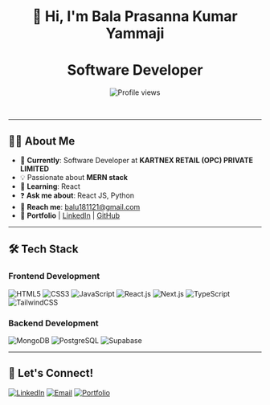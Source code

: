 <!-- Header -->
<h1 align="center">
  👋 Hi, I'm <strong>Bala Prasanna Kumar Yammaji</strong>
</h1>
<h1 align="center">Software Developer </h1>

<!-- Profile Views Counter -->
<p align="center">
  <img src="https://komarev.com/ghpvc/?username=Balu181121&label=Profile%20views&color=0e75b6&style=flat" alt="Profile views" />
</p>

<br/>

---

## 🧑‍💻 About Me

- 🚀 **Currently**: Software Developer at **KARTNEX RETAIL (OPC) PRIVATE LIMITED**
- 💡 Passionate about **MERN stack**
- 🌱 **Learning**: React 
- ❓ **Ask me about**: React JS, Python
- 📧 **Reach me**: [balu181121@gmail.com](mailto:balu181121@gmail.com)
- 🔗 **Portfolio** | [LinkedIn](https://linkedin.com/in/your-profile) | [GitHub](https://github.com/Balu181121)

---

## 🛠️ Tech Stack

### Frontend Development
![HTML5](https://img.shields.io/badge/HTML5-E34F26?style=for-the-badge&logo=html5&logoColor=white)
![CSS3](https://img.shields.io/badge/CSS3-1572B6?style=for-the-badge&logo=css3&logoColor=white)
![JavaScript](https://img.shields.io/badge/JavaScript-F7DF1E?style=for-the-badge&logo=javascript&logoColor=black)
![React.js](https://img.shields.io/badge/React-20232A?style=for-the-badge&logo=react&logoColor=61DAFB)
![Next.js](https://img.shields.io/badge/Next.js-000000?style=for-the-badge&logo=nextdotjs&logoColor=white)
![TypeScript](https://img.shields.io/badge/TypeScript-007ACC?style=for-the-badge&logo=typescript&logoColor=white)
![TailwindCSS](https://img.shields.io/badge/TailwindCSS-38B2AC?style=for-the-badge&logo=tailwind-css&logoColor=white)

### Backend Development
![MongoDB](https://img.shields.io/badge/MongoDB-4EA94B?style=for-the-badge&logo=mongodb&logoColor=white)
![PostgreSQL](https://img.shields.io/badge/PostgreSQL-316192?style=for-the-badge&logo=postgresql&logoColor=white)
![Supabase](https://img.shields.io/badge/Supabase-3ECF8E?style=for-the-badge&logo=supabase&logoColor=white)

---

## 🤝 Let's Connect!

[![LinkedIn](https://img.shields.io/badge/LinkedIn-0A66C2?style=for-the-badge&logo=linkedin&logoColor=white)](https://linkedin.com/in/bala-prasanna-kumar-yammaji-24b219222)
[![Email](https://img.shields.io/badge/Email-D14836?style=for-the-badge&logo=gmail&logoColor=white)](mailto:balu181121@gmail.com)
[![Portfolio](https://img.shields.io/badge/Portfolio-FF5722?style=for-the-badge&logo=google-chrome&logoColor=white)](https://yourportfolio.com)
